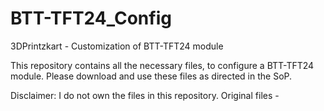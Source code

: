 # BTT-TFT24_Config
3DPrintzkart - Customization of BTT-TFT24 module


This repository contains all the necessary files, to configure a BTT-TFT24 module.
Please download and use these files as directed in the SoP.

Disclaimer: I do not own the files in this repository.
Original files - 
